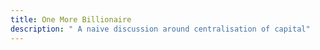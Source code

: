 ```yaml
---
title: One More Billionaire
description: " A naive discussion around centralisation of capital"
---
```

